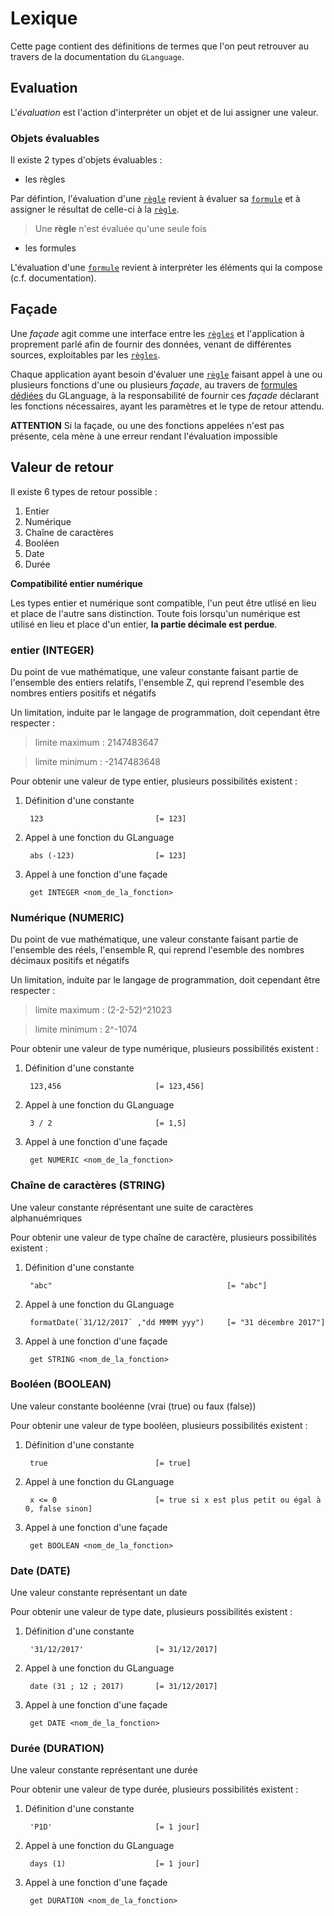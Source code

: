 # Lexique

Cette page contient des définitions de termes que l'on peut retrouver au travers de la documentation du `GLanguage`.

## Evaluation <a name="evaluation"></a>

L'_évaluation_ est l'action d'interpréter un objet et de lui assigner une valeur.

### Objets évaluables

Il existe 2 types d'objets évaluables :

- les règles

Par défintion, l'évaluation d'une [`règle`][rule] revient à évaluer sa [`formule`][formula] et à assigner le résultat de celle-ci à la [`règle`][rule].

> Une **règle** n'est évaluée qu'une seule fois

- les formules

L'évaluation d'une [`formule`][formula] revient à interpréter les éléments qui la compose (c.f. documentation).

## Façade

Une _façade_ agit comme une interface entre les [`règles`][rule] et l'application à proprement parlé afin de fournir des
données, venant de différentes sources, exploitables par les [`règles`][rule].

Chaque application ayant besoin d'évaluer une [`règle`][rule] faisant appel à une ou plusieurs fonctions d'une ou
plusieurs _façade_, au travers de [formules dédiées][formula_get] du GLanguage, à la responsabilité de fournir ces
_façade_ déclarant les fonctions nécessaires, ayant les paramètres et le type de retour attendu.

__ATTENTION__
Si la façade, ou une des fonctions appelées n'est pas présente, cela mène à une erreur rendant
l'évaluation impossible

## Valeur de retour

Il existe 6 types de retour possible :
1. Entier
2. Numérique
3. Chaîne de caractères
4. Booléen
5. Date
6. Durée

__Compatibilité entier numérique__

Les types entier et numérique sont compatible, l'un peut être utlisé en lieu et place de l'autre sans distinction.
Toute fois lorsqu'un numérique est utilisé en lieu et place d'un entier, __la partie décimale est perdue__.

### entier (INTEGER)

Du point de vue mathématique, une valeur constante faisant partie de l'ensemble des entiers relatifs, l'ensemble Z,
qui reprend l'esemble des nombres entiers positifs et négatifs

Un limitation, induite par le langage de programmation, doit cependant être respecter :

> limite maximum : 2147483647

> limite minimum : -2147483648

Pour obtenir une valeur de type entier, plusieurs possibilités existent :
1. Définition d'une constante

        123                         [= 123]

2. Appel à une fonction du GLanguage

        abs (-123)                  [= 123]

3. Appel à une fonction d'une façade

        get INTEGER <nom_de_la_fonction>

### Numérique (NUMERIC)

Du point de vue mathématique, une valeur constante faisant partie de l'ensemble des réels, l'ensemble R,
qui reprend l'esemble des nombres décimaux positifs et négatifs

Un limitation, induite par le langage de programmation, doit cependant être respecter :

> limite maximum : (2-2-52)^21023

> limite minimum : 2^-1074

Pour obtenir une valeur de type numérique, plusieurs possibilités existent :
1. Définition d'une constante

        123,456                     [= 123,456]

2. Appel à une fonction du GLanguage

        3 / 2                       [= 1,5]

3. Appel à une fonction d'une façade

        get NUMERIC <nom_de_la_fonction>

### Chaîne de caractères (STRING)

Une valeur constante réprésentant une suite de caractères alphanuémriques

Pour obtenir une valeur de type chaîne de caractère, plusieurs possibilités existent :
1. Définition d'une constante

        "abc"                                       [= "abc"]

2. Appel à une fonction du GLanguage

        formatDate(`31/12/2017` ,"dd MMMM yyy")     [= "31 décembre 2017"]

3. Appel à une fonction d'une façade

        get STRING <nom_de_la_fonction>

### Booléen (BOOLEAN)

Une valeur constante booléenne (vrai (true) ou faux (false))

Pour obtenir une valeur de type booléen, plusieurs possibilités existent :
1. Définition d'une constante

        true                        [= true]

2. Appel à une fonction du GLanguage

        x <= 0                      [= true si x est plus petit ou égal à 0, false sinon]

3. Appel à une fonction d'une façade

        get BOOLEAN <nom_de_la_fonction>

### Date (DATE)

Une valeur constante représentant un date

Pour obtenir une valeur de type date, plusieurs possibilités existent :
1. Définition d'une constante

        '31/12/2017'                [= 31/12/2017]

2. Appel à une fonction du GLanguage

        date (31 ; 12 ; 2017)       [= 31/12/2017]

3. Appel à une fonction d'une façade

        get DATE <nom_de_la_fonction>

### Durée (DURATION)

Une valeur constante représentant une durée

Pour obtenir une valeur de type durée, plusieurs possibilités existent :
1. Définition d'une constante

        'P1D'                       [= 1 jour]

2. Appel à une fonction du GLanguage

        days (1)                    [= 1 jour]

3. Appel à une fonction d'une façade

        get DURATION <nom_de_la_fonction>

[rule]: rule.md
[formula]: formula.md
[formula_get]: ./formulas/call/get.md
